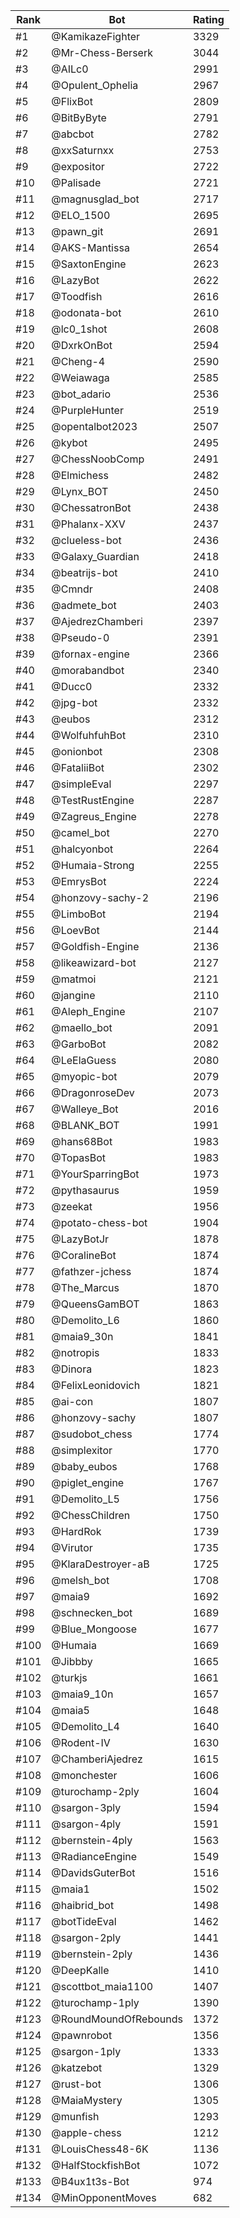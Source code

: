 Rank|Bot|Rating
---|---|---
#1|@KamikazeFighter|3329
#2|@Mr-Chess-Berserk|3044
#3|@AILc0|2991
#4|@Opulent_Ophelia|2967
#5|@FlixBot|2809
#6|@BitByByte|2791
#7|@abcbot|2782
#8|@xxSaturnxx|2753
#9|@expositor|2722
#10|@Palisade|2721
#11|@magnusglad_bot|2717
#12|@ELO_1500|2695
#13|@pawn_git|2691
#14|@AKS-Mantissa|2654
#15|@SaxtonEngine|2623
#16|@LazyBot|2622
#17|@Toodfish|2616
#18|@odonata-bot|2610
#19|@lc0_1shot|2608
#20|@DxrkOnBot|2594
#21|@Cheng-4|2590
#22|@Weiawaga|2585
#23|@bot_adario|2536
#24|@PurpleHunter|2519
#25|@opentalbot2023|2507
#26|@kybot|2495
#27|@ChessNoobComp|2491
#28|@Elmichess|2482
#29|@Lynx_BOT|2450
#30|@ChessatronBot|2438
#31|@Phalanx-XXV|2437
#32|@clueless-bot|2436
#33|@Galaxy_Guardian|2418
#34|@beatrijs-bot|2410
#35|@Cmndr|2408
#36|@admete_bot|2403
#37|@AjedrezChamberi|2397
#38|@Pseudo-0|2391
#39|@fornax-engine|2366
#40|@morabandbot|2340
#41|@Ducc0|2332
#42|@jpg-bot|2332
#43|@eubos|2312
#44|@WolfuhfuhBot|2310
#45|@onionbot|2308
#46|@FataliiBot|2302
#47|@simpleEval|2297
#48|@TestRustEngine|2287
#49|@Zagreus_Engine|2278
#50|@camel_bot|2270
#51|@halcyonbot|2264
#52|@Humaia-Strong|2255
#53|@EmrysBot|2224
#54|@honzovy-sachy-2|2196
#55|@LimboBot|2194
#56|@LoevBot|2144
#57|@Goldfish-Engine|2136
#58|@likeawizard-bot|2127
#59|@matmoi|2121
#60|@jangine|2110
#61|@Aleph_Engine|2107
#62|@maello_bot|2091
#63|@GarboBot|2082
#64|@LeElaGuess|2080
#65|@myopic-bot|2079
#66|@DragonroseDev|2073
#67|@Walleye_Bot|2016
#68|@BLANK_BOT|1991
#69|@hans68Bot|1983
#70|@TopasBot|1983
#71|@YourSparringBot|1973
#72|@pythasaurus|1959
#73|@zeekat|1956
#74|@potato-chess-bot|1904
#75|@LazyBotJr|1878
#76|@CoralineBot|1874
#77|@fathzer-jchess|1874
#78|@The_Marcus|1870
#79|@QueensGamBOT|1863
#80|@Demolito_L6|1860
#81|@maia9_30n|1841
#82|@notropis|1833
#83|@Dinora|1823
#84|@FelixLeonidovich|1821
#85|@ai-con|1807
#86|@honzovy-sachy|1807
#87|@sudobot_chess|1774
#88|@simplexitor|1770
#89|@baby_eubos|1768
#90|@piglet_engine|1767
#91|@Demolito_L5|1756
#92|@ChessChildren|1750
#93|@HardRok|1739
#94|@Virutor|1735
#95|@KlaraDestroyer-aB|1725
#96|@melsh_bot|1708
#97|@maia9|1692
#98|@schnecken_bot|1689
#99|@Blue_Mongoose|1677
#100|@Humaia|1669
#101|@Jibbby|1665
#102|@turkjs|1661
#103|@maia9_10n|1657
#104|@maia5|1648
#105|@Demolito_L4|1640
#106|@Rodent-IV|1630
#107|@ChamberiAjedrez|1615
#108|@monchester|1606
#109|@turochamp-2ply|1604
#110|@sargon-3ply|1594
#111|@sargon-4ply|1591
#112|@bernstein-4ply|1563
#113|@RadianceEngine|1549
#114|@DavidsGuterBot|1516
#115|@maia1|1502
#116|@haibrid_bot|1498
#117|@botTideEval|1462
#118|@sargon-2ply|1441
#119|@bernstein-2ply|1436
#120|@DeepKalle|1410
#121|@scottbot_maia1100|1407
#122|@turochamp-1ply|1390
#123|@RoundMoundOfRebounds|1372
#124|@pawnrobot|1356
#125|@sargon-1ply|1333
#126|@katzebot|1329
#127|@rust-bot|1306
#128|@MaiaMystery|1305
#129|@munfish|1293
#130|@apple-chess|1212
#131|@LouisChess48-6K|1136
#132|@HalfStockfishBot|1072
#133|@B4ux1t3s-Bot|974
#134|@MinOpponentMoves|682
